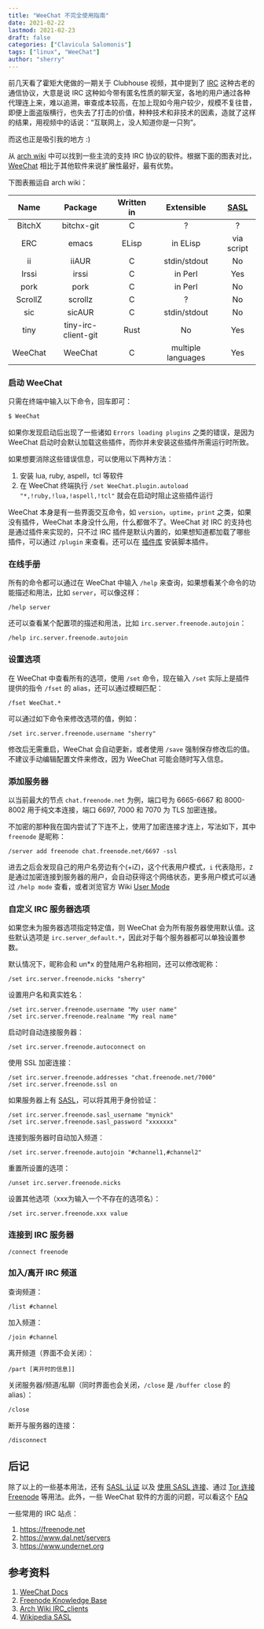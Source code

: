 ```yaml
---
title: "WeeChat 不完全使用指南"
date: 2021-02-22
lastmod: 2021-02-23
draft: false
categories: ["Clavicula Salomonis"]
tags: ["linux", "WeeChat"]
author: "sherry"
---
```

前几天看了霍矩大佬做的一期关于 Clubhouse 视频，其中提到了 [IRC](https://en.wikipedia.org/wiki/Internet_Relay_Chat) 这种古老的通信协议，大意是说 IRC 这种如今带有匿名性质的聊天室，各地的用户通过各种代理连上来，难以追溯，审查成本较高，在加上现如今用户较少，规模不复往昔，即便上面盗版横行，也失去了打击的价值，种种技术和非技术的因素，造就了这样的结果，用视频中的话说：“互联网上，没人知道你是一只狗”。

而这也正是吸引我的地方 :)

从 [arch wiki](https://wiki.archlinux.org/index.php/List_of_applications/Internet#IRC_clients) 中可以找到一些主流的支持 IRC 协议的软件。根据下面的图表对比，[WeeChat](https://WeeChat.org/) 相比于其他软件来说扩展性最好，最有优势。

<!--more-->

下图表搬运自 arch wiki：

| Name | Package | Written in | Extensible | [SASL](https://en.wikipedia.org/wiki/Simple_Authentication_and_Security_Layer) |
| :---: | :---: | :---: | :---: | :---: |
| BitchX | bitchx-git | C | ? | ? |
| ERC | emacs | ELisp | in ELisp | via script |
| ii | iiAUR | C | stdin/stdout | No |
| Irssi | irssi | C | in Perl | Yes |
| pork | pork | C | in Perl | No |
| ScrollZ | scrollz | C | ? | No |
| sic | sicAUR | C | stdin/stdout | No |
| tiny | tiny-irc-client-git | Rust | No | Yes |
| WeeChat | WeeChat | C | multiple languages |Yes

### 启动 WeeChat

只需在终端中输入以下命令，回车即可：

```bash
$ WeeChat
```

如果你发现启动后出现了一些诸如 `Errors loading plugins` 之类的错误，是因为 WeeChat 启动时会默认加载这些插件，而你并未安装这些插件所需运行时所致。

如果想要消除这些错误信息，可以使用以下两种方法：

1. 安装 lua, ruby, aspell，tcl 等软件
2. 在 WeeChat 终端执行 `/set WeeChat.plugin.autoload "*,!ruby,!lua,!aspell,!tcl"` 就会在启动时阻止这些插件运行

WeeChat 本身是有一些界面交互命令，如 `version`，`uptime`，`print` 之类，如果没有插件，WeeChat 本身没什么用，什么都做不了。WeeChat 对 IRC 的支持也是通过插件来实现的，只不过 IRC 插件是默认内置的，如果想知道都加载了哪些插件，可以通过 `/plugin` 来查看。还可以在 [插件库](https://WeeChat.org/scripts/) 安装脚本插件。

### 在线手册

所有的命令都可以通过在 WeeChat 中输入 `/help` 来查询，如果想看某个命令的功能描述和用法，比如 `server`，可以像这样：

```
/help server
```

还可以查看某个配置项的描述和用法，比如 `irc.server.freenode.autojoin`：

```
/help irc.server.freenode.autojoin
```

### 设置选项

在 WeeChat 中查看所有的选项，使用 `/set` 命令，现在输入 `/set` 实际上是插件提供的指令 `/fset` 的 alias，还可以通过模糊匹配：

```
/fset WeeChat.*
```

可以通过如下命令来修改选项的值，例如：

```
/set irc.server.freenode.username "sherry"
```

修改后无需重启，WeeChat 会自动更新，或者使用 `/save` 强制保存修改后的值。不建议手动编辑配置文件来修改，因为 WeeChat 可能会随时写入信息。

### 添加服务器

以当前最大的节点 `chat.freenode.net` 为例，端口号为 6665-6667 和 8000-8002 用于纯文本连接，端口 6697, 7000 和 7070 为 TLS 加密连接。

不加密的那种我在国内尝试了下连不上，使用了加密连接才连上，写法如下，其中 `freenode` 是昵称：

```
/server add freenode chat.freenode.net/6697 -ssl
```

进去之后会发现自己的用户名旁边有个(+iZ)，这个代表用户模式，`i` 代表隐形，`Z` 是通过加密连接到服务器的用户，会自动获得这个网络状态，更多用户模式可以通过 `/help mode` 查看，或者浏览官方 Wiki [User Mode](https://freenode.net/kb/answer/usermodes)

### 自定义 IRC 服务器选项

如果您未为服务器选项指定特定值，则 WeeChat 会为所有服务器使用默认值。这些默认选项是 `irc.server_default.*`，因此对于每个服务器都可以单独设置参数。

默认情况下，昵称会和 un*x 的登陆用户名称相同，还可以修改昵称：

```
/set irc.server.freenode.nicks "sherry"
```

设置用户名和真实姓名：

```
/set irc.server.freenode.username "My user name"
/set irc.server.freenode.realname "My real name"
```

启动时自动连接服务器：

```
/set irc.server.freenode.autoconnect on
```

使用 SSL 加密连接：

```
/set irc.server.freenode.addresses "chat.freenode.net/7000"
/set irc.server.freenode.ssl on
```

如果服务器上有 [SASL](https://en.wikipedia.org/wiki/Simple_Authentication_and_Security_Layer)，可以将其用于身份验证：

```
/set irc.server.freenode.sasl_username "mynick"
/set irc.server.freenode.sasl_password "xxxxxxx"
```

连接到服务器时自动加入频道：

```
/set irc.server.freenode.autojoin "#channel1,#channel2"
```

重置所设置的选项：

```
/unset irc.server.freenode.nicks
```

设置其他选项（xxx为输入一个不存在的选项名）：

```
/set irc.server.freenode.xxx value
```

### 连接到 IRC 服务器

```
/connect freenode
```

### 加入/离开 IRC 频道

查询频道：

```
/list #channel
```

加入频道：

```
/join #channel
```

离开频道（界面不会关闭）：

```
/part [离开时的信息]]
```

关闭服务器/频道/私聊（同时界面也会关闭，`/close` 是 `/buffer close` 的 alias）：

```
/close
```

断开与服务器的连接：

```
/disconnect
```

## 后记

除了以上的一些基本用法，还有 [SASL 认证](https://weechat.org/files/doc/stable/weechat_user.en.html#irc_ssl_certificates) 以及 [使用 SASL 连接](https://freenode.net/kb/answer/sasl)、通过 [Tor 连接 Freenode](https://weechat.org/files/doc/stable/weechat_user.en.html#irc_tor_freenode) 等用法。此外，一些 WeeChat 软件的方面的问题，可以看这个 [FAQ](https://weechat.org/files/doc/stable/weechat_faq.en.html)

一些常用的 IRC 站点：

1. https://freenode.net
2. https://www.dal.net/servers
3. https://www.undernet.org

## 参考资料

1. [WeeChat Docs](https://weechat.org/doc/)
2. [Freenode Knowledge Base](https://freenode.net/kb/all)
3. [Arch Wiki IRC_clients](https://wiki.archlinux.org/index.php/List_of_applications/Internet#IRC_clients)
4. [Wikipedia SASL](https://en.wikipedia.org/wiki/Simple_Authentication_and_Security_Layer)